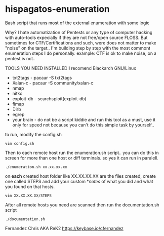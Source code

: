 # hispagatos-enumeration
Bash script that runs most of the external enumeration with some logic

Why?
I hate automatization of Pentests or any type of computer hacking with auto-tools expecially
if they are not free/open source FLOSS.
But sometimes for CTF/Certifications and such, were does not matter to make "noise" on the target.. 
I'm building step by step with the most commont enumeration steps I do personally.
example: 
CTF is ok to make noise, on a pentest is not..


TOOLS YOU NEED INSTALLED
I recomend Blackarch GNU/Linux

- txt2tags - pacaur -S txt2tags
- Xalan-c - pacaur -S community/xalan-c 
- nmap
- nitko
- exploit-db - searchsploit(exploit-db)
- fimap
- Dirb
- egrep
- your brain - do not be a script kiddie and run this tool as a must, use it only for speed
not because you can't do this simple task by yourself.. 

to run, modify the config.sh

```
vim config.sh
```

Then to each remote host run the enumeration.sh script.. you can do this in screen for more than one host or diff terminals. so yes it can run in paralell.
```
./enumeration.sh xx.xx.xx.xx
```

on **each** created host folder like XX.XX.XX.XX are the files created, create one called STEPS
and add your custom **notes* of what you did and what you found on that hosts.

```
vim XX.XX.XX.XX/STEPS
```

After all remote hosts you need are scanned then run the documentation.sh script
```
./documentation.sh
```




Fernandez Chris AKA ReK2
https://keybase.io/cfernandez
